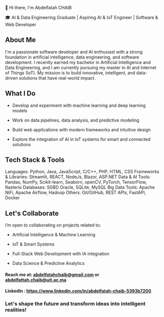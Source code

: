 👋 Hi there, I'm Abdelfatah CHAIB

🎓 AI & Data Engineering Graduate | Aspiring AI & IoT Engineer | Software & Web Developer

## About Me

I'm a passionate software developer and AI enthusiast with a strong foundation in artificial intelligence, data engineering, and software development.
I recently earned my bachelor in Artificial Intelligence and Data Engineering, and I am currently pursuing my master in AI and Internet of Things (IoT).
My mission is to build innovative, intelligent, and data-driven solutions that have real-world impact.

## What I Do

- Develop and experiment with machine learning and deep learning models

- Work on data pipelines, data analysis, and predictive modeling

- Build web applications with modern frameworks and intuitive design

- Explore the integration of AI in IoT systems for smart and connected solutions

## Tech Stack & Tools

Languages: Python, Java, JavaScript, C/C++, PHP, HTML, CSS
Frameworks & Libraries: Streamlit, REACT, NodeJs, Blazor, ASP.NET 
Data & AI Tools: Pandas, NumPy, Scikit-learn, Seaborn, openCV, PyTorch, TensorFlow, Rasterio
Databases: SGBD Oracle, SQLite, MySQL
Big Data Tools: Apache NiFi, Apache Airflow, Hadoop
Others: Git/GitHub, REST APIs, FastAPI, Docker


## Let's Collaborate

I’m open to collaborating on projects related to:

- Artificial Intelligence & Machine Learning

- IoT & Smart Systems

- Full-Stack Web Development with IA integration

- Data Science & Predictive Analytics

#### Reach me at: abdelfatahchaib@gmail.com   or  abdelfattah.chaib@uit.ac.ma

#### LinkedIn : https://www.linkedin.com/in/abdelfatah-chaib-5393b7200

### Let's shape the future and transform ideas into intelligent realities!
